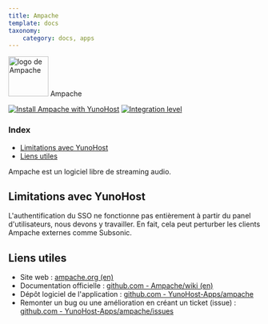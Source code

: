 ```yaml
---
title: Ampache
template: docs
taxonomy:
    category: docs, apps
---
```


<img src="/images/ampache_logo.png" height="80px" alt="logo de Ampache"> Ampache

[![Install Ampache with YunoHost](https://install-app.yunohost.org/install-with-yunohost.png)](https://install-app.yunohost.org/?app=ampache) [![Integration level](https://dash.yunohost.org/integration/ampache.svg)](https://dash.yunohost.org/appci/app/ampache)

### Index

- [Limitations avec YunoHost](#limitations-avec-yunohost)
- [Liens utiles](#liens-utiles)

Ampache est un logiciel libre de streaming audio.

## Limitations avec YunoHost

L'authentification du SSO ne fonctionne pas entièrement à partir du panel d'utilisateurs, nous devons y travailler. En fait, cela peut perturber les clients Ampache externes comme Subsonic.

## Liens utiles

+ Site web : [ampache.org (en)](http://ampache.org/)
+ Documentation officielle : [github.com - Ampache/wiki (en)](https://github.com/ampache/ampache/wiki)
+ Dépôt logiciel de l'application : [github.com - YunoHost-Apps/ampache](https://github.com/YunoHost-Apps/ampache_ynh)
+ Remonter un bug ou une amélioration en créant un ticket (issue) : [github.com - YunoHost-Apps/ampache/issues](https://github.com/YunoHost-Apps/ampache_ynh/issues)
